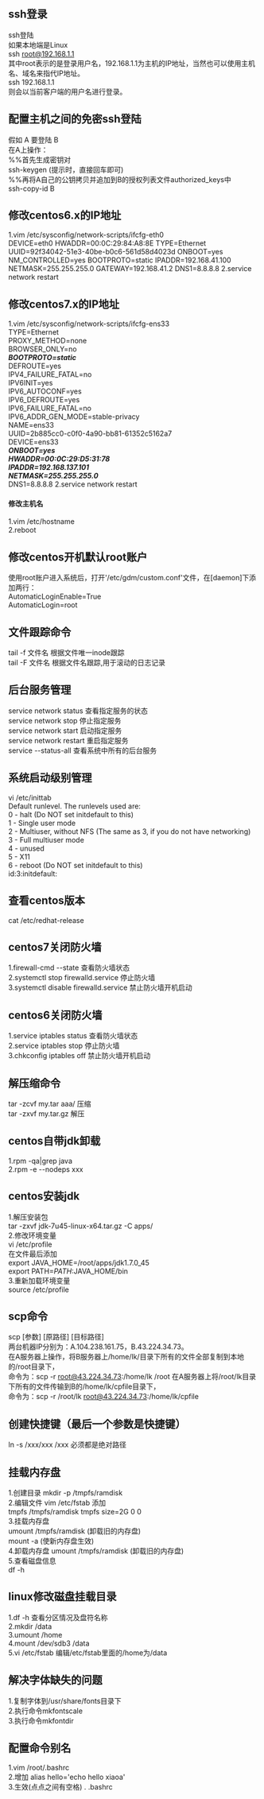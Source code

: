 ##  ssh登录 
ssh登陆  
如果本地端是Linux  
ssh root@192.168.1.1  
其中root表示的是登录用户名，192.168.1.1为主机的IP地址，当然也可以使用主机名、域名来指代IP地址。  
ssh 192.168.1.1  
则会以当前客户端的用户名进行登录。  

##  配置主机之间的免密ssh登陆
假如 A  要登陆  B  
在A上操作：  
%%首先生成密钥对  
ssh-keygen   (提示时，直接回车即可)  
%%再将A自己的公钥拷贝并追加到B的授权列表文件authorized_keys中  
ssh-copy-id   B  

##  修改centos6.x的IP地址
1.vim /etc/sysconfig/network-scripts/ifcfg-eth0  
DEVICE=eth0
HWADDR=00:0C:29:84:A8:8E
TYPE=Ethernet
UUID=92f34042-51e3-40be-b0c6-561d58d4023d
ONBOOT=yes
NM_CONTROLLED=yes
BOOTPROTO=static
IPADDR=192.168.41.100
NETMASK=255.255.255.0
GATEWAY=192.168.41.2
DNS1=8.8.8.8
2.service network restart 

##  修改centos7.x的IP地址
1.vim /etc/sysconfig/network-scripts/ifcfg-ens33  
TYPE=Ethernet  
PROXY_METHOD=none  
BROWSER_ONLY=no  
**_BOOTPROTO=static_**  
DEFROUTE=yes  
IPV4_FAILURE_FATAL=no  
IPV6INIT=yes  
IPV6_AUTOCONF=yes  
IPV6_DEFROUTE=yes  
IPV6_FAILURE_FATAL=no  
IPV6_ADDR_GEN_MODE=stable-privacy  
NAME=ens33  
UUID=2b885cc0-c0f0-4a90-bb81-61352c5162a7  
DEVICE=ens33  
**_ONBOOT=yes  
HWADDR=00:0C:29:D5:31:78  
IPADDR=192.168.137.101  
NETMASK=255.255.255.0_**  
DNS1=8.8.8.8
2.service network restart  

####  修改主机名
1.vim /etc/hostname  
2.reboot  

##  修改centos开机默认root账户  
使用root账户进入系统后，打开'/etc/gdm/custom.conf'文件，在[daemon]下添加两行：  
AutomaticLoginEnable=True  
AutomaticLogin=root  

##  文件跟踪命令
tail -f 文件名 根据文件唯一inode跟踪  
tail -F 文件名 根据文件名跟踪,用于滚动的日志记录  

##  后台服务管理
service network status   查看指定服务的状态  
service network stop     停止指定服务  
service network start    启动指定服务  
service network restart  重启指定服务  
service --status-all  查看系统中所有的后台服务  

##  系统启动级别管理
vi  /etc/inittab  
Default runlevel. The runlevels used are:  
0 - halt (Do NOT set initdefault to this)  
1 - Single user mode  
2 - Multiuser, without NFS (The same as 3, if you do not have networking)  
3 - Full multiuser mode  
4 - unused  
5 - X11  
6 - reboot (Do NOT set initdefault to this)  
id:3:initdefault:  

##  查看centos版本
cat /etc/redhat-release  

##  centos7关闭防火墙
1.firewall-cmd --state  查看防火墙状态  
2.systemctl stop firewalld.service  停止防火墙  
3.systemctl disable firewalld.service 禁止防火墙开机启动  

##  centos6关闭防火墙
1.service iptables status  查看防火墙状态  
2.service iptables stop  停止防火墙  
3.chkconfig iptables off  禁止防火墙开机启动  

##  解压缩命令
tar -zcvf my.tar aaa/  压缩  
tar -zxvf my.tar.gz  解压  

##  centos自带jdk卸载
1.rpm -qa|grep java  
2.rpm -e --nodeps xxx  

##  centos安装jdk
1.解压安装包  
tar -zxvf jdk-7u45-linux-x64.tar.gz -C apps/  
2.修改环境变量  
vi /etc/profile  
在文件最后添加  
export JAVA_HOME=/root/apps/jdk1.7.0_45  
export PATH=$PATH:$JAVA_HOME/bin  
3.重新加载环境变量  
source /etc/profile  

##  scp命令
scp [参数] [原路径] [目标路径]  
两台机器IP分别为：A.104.238.161.75，B.43.224.34.73。  
在A服务器上操作，将B服务器上/home/lk/目录下所有的文件全部复制到本地的/root目录下，  
命令为：scp -r root@43.224.34.73:/home/lk /root
在A服务器上将/root/lk目录下所有的文件传输到B的/home/lk/cpfile目录下，  
命令为：scp -r /root/lk root@43.224.34.73:/home/lk/cpfile  

##  创建快捷键（最后一个参数是快捷键）
ln -s /xxx/xxx /xxx 必须都是绝对路径  

##  挂载内存盘
1.创建目录  mkdir -p /tmpfs/ramdisk  
2.编辑文件  vim /etc/fstab  添加  
    tmpfs   /tmpfs/ramdisk  tmpfs   size=2G 0   0  
3.挂载内存盘  
    umount /tmpfs/ramdisk  (卸载旧的内存盘)  
    mount -a  (使新内存盘生效)  
4.卸载内存盘
    umount /tmpfs/ramdisk  (卸载旧的内存盘)  
5.查看磁盘信息  
    df -h  

##  linux修改磁盘挂载目录
1.df  -h    查看分区情况及盘符名称  
2.mkdir  /data  
3.umount /home  
4.mount /dev/sdb3 /data  
5.vi /etc/fstab  编辑/etc/fstab里面的/home为/data  

##  解决字体缺失的问题
1.复制字体到/usr/share/fonts目录下  
2.执行命令mkfontscale  
3.执行命令mkfontdir  

##  配置命令别名
1.vim /root/.bashrc  
2.增加 alias hello='echo hello xiaoa'  
3.生效(点点之间有空格) . .bashrc  
